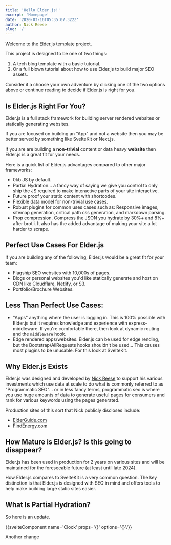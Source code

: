 ```yaml
---
title: 'Hello Elder.js!'
excerpt: 'Homepage'
date: '2020-03-16T05:35:07.322Z'
author: Nick Reese
slug: '/'
---
```


Welcome to the Elder.js template project.

This project is designed to be one of two things:

1. A tech blog template with a basic tutorial.
2. Or a full blown tutorial about how to use Elder.js to build major SEO assets.

Consider it a choose your own adventure by clicking one of the two options above or continue reading to decide if Elder.js is right for you.

## Is Elder.js Right For You?

Elder.js is a full stack framework for building server rendered websites or statically generating websites.

If you are focused on building an "App" and not a website then you may be better served by something like SvelteKit or Next.js.

If you are are building a **non-trivial** content or data heavy **website** then Elder.js is a great fit for your needs.

Here is a quick list of Elder.js advantages compared to other major frameworks:

- 0kb JS by default.
- Partial Hydration... a fancy way of saying we give you control to only ship the JS required to make interactive parts of your site interactive.
- Future proof your static content with shortcodes.
- Flexible data model for non-trivial use cases.
- Robust plugins for common uses cases such as: Responsive images, sitemap generation, critical path css generation, and markdown parsing.
- Prop compression. Compress the JSON you hydrate by 30%+ and 8%+ after brotli. It also has the added advantage of making your site a lot harder to scrape.

## Perfect Use Cases For Elder.js

If you are building any of the following, Elder.js would be a great fit for your team:

- Flagship SEO websites with 10,000s of pages.
- Blogs or personal websites you'd like statically generate and host on CDN like Cloudflare, Netlify, or S3.
- Portfolio/Brochure Websites.

## Less Than Perfect Use Cases:

- "Apps" anything where the user is logging in. This is 100% possible with Elder.js but it requires knowledge and experience with express-middleware. If you're comfortable there, then look at dynamic routing and the `middleware` hook.
- Edge rendered apps/websites. Elder.js can be used for edge rending, but the Bootstrap/AllRequests hooks shouldn't be used... This causes most plugins to be unusable. For this look at SvelteKit.

## Why Elder.js Exists

Elder.js was designed and developed by [Nick Reese](https://nicholasreese.com) to support his various investments which use data at scale to do what is commonly referred to as "Programmatic SEO"... or in less fancy terms, programmatic seo is where you use huge amounts of data to generate useful pages for consumers and rank for various keywords using the pages generated.

Production sites of this sort that Nick publicly discloses include:

- [ElderGuide.com](https://elderguide.com)
- [FindEnergy.com](https://findenergy.com)

## How Mature is Elder.js? Is this going to disappear?

Elder.js has been used in production for 2 years on various sites and will be maintained for the foreseeable future (at least until late 2024).

How Elder.js compares to SvelteKit is a very common question. The key distinction is that Elder.js is designed with SEO in mind and offers tools to help make building large static sites easier.

## What Is Partial Hydration?

So here is an update.

{{svelteComponent name='Clock' props='{}' options='{}'/}}

Another change
